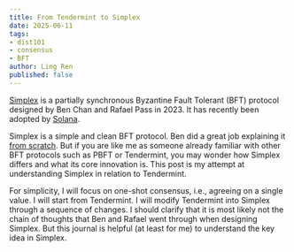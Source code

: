 ```yaml
---
title: From Tendermint to Simplex
date: 2025-06-11
tags:
- dist101
- consensus
- BFT
author: Ling Ren
published: false
---
```


[Simplex](https://simplex.blog/) is a partially synchronous Byzantine Fault Tolerant (BFT) protocol designed by Ben Chan and Rafael Pass in 2023. It has recently been adopted by [Solana](https://solana.com/). 

Simplex is a simple and clean BFT protocol. Ben did a great job explaining it [from scratch](https://simplex.blog/). But if you are like me as someone already familiar with other BFT protocols such as PBFT or Tendermint, you may wonder how Simplex differs and what its core innovation is. This post is my attempt at understanding Simplex in relation to Tendermint. 

For simplicity, I will focus on one-shot consensus, i.e., agreeing on a single value. I will start from Tendermint. I will modify Tendermint into Simplex through a sequence of changes. I should clarify that it is most likely not the chain of thoughts that Ben and Rafael went through when designing Simplex. But this journal is helpful (at least for me) to understand the key idea in Simplex. 


